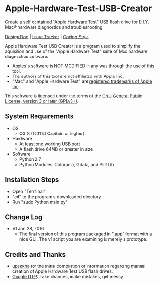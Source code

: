 # Apple-Hardware-Test-USB-Creator
Create a self contained "Apple Hardware Test" USB flash drive for D.I.Y. Mac® hardware diagnostics and troubleshooting

[Design Doc](https://github.com/DiggerMario2/Apple-Hardware-Test-USB-Creator/blob/master/DESIGNDOC.md) | [Issue Tracker](https://github.com/DiggerMario2/Apple-Hardware-Test-USB-Creator/pulls) | [Coding Style](https://www.python.org/dev/peps/pep-0008/)

Apple Hardware Test USB Creator is a program used to simplify the aquisition and use of the "Apple Hardware Test" suite of Mac hardware diagnostics software. 
* Apples's software is NOT MODIFIED in any way through the use of this tool. 
* The authors of this tool are not affiliated with Apple Inc.
* "Mac" and "Apple Hardware Test" are [registered trademarks of Apple Inc](http://www.apple.com/legal/intellectual-property/guidelinesfor3rdparties.html).

This software is licensed under the terms of the [GNU General Public License, version 3 or later (GPLv3+)](https://tldrlegal.com/license/gnu-general-public-license-v3-(gpl-3)).

## System Requirements
* OS
    * OS X (10.11 El Capitain or higher).
* Hardware
    * At least one working USB port
    * A flash drive 64MB or greater in size
* Software
    * Python 2.7
    * Python Modules: Colorama, Gdata, and PlistLib

## Installation Steps
* Open "Terminal"
* "cd" to the program's downloaded directory
* Run "sudo Python main.py"

## Change Log
* V1 Jan 28, 2016
    * The final version of this program packaged in ".app" format with a nice GUI. The v1 script you are examining is merely a prototype.

## Credits and Thanks
* [upekkha](https://github.com/upekkha/AppleHardwareTest) for the initial compilation of information regarding manual creation of Apple Hardware Test USB flash drives.
* [Google ITRP](https://www.google.com/about/careers/search#!t=jo&jid=3395002&): Take chances, make mistakes, get messy
